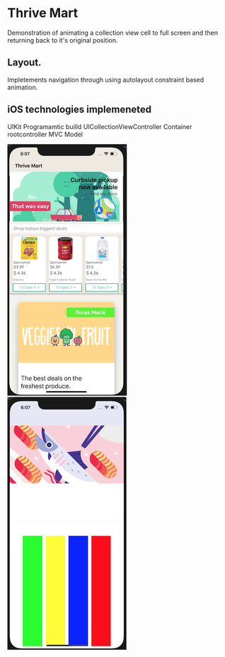 # Thrive Mart
Demonstration of animating a collection view cell to full screen and then returning back to it's original position.


## Layout. 
Impletements navigation through using autolayout constraint based animation. 

## iOS technologies implemeneted
UIKit
Programamtic builld
UICollectionViewController 
Container rootcontroller 
MVC Model

![](ThriveMar1.png)
![](ThriveMart2.png)



